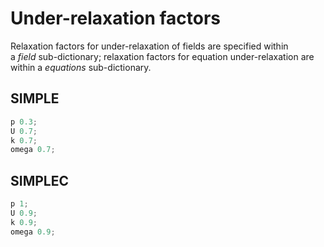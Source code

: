 # Under-relaxation factors
Relaxation factors for under-relaxation of fields are specified within
a *field* sub-dictionary; relaxation factors for equation
under-relaxation are within a *equations* sub-dictionary. 

## SIMPLE 

```c++
p 0.3;
U 0.7;
k 0.7;
omega 0.7;
```

## SIMPLEC

```c++
p 1; 
U 0.9;
k 0.9;
omega 0.9;
```